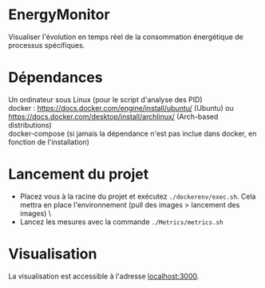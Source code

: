 # EnergyMonitor
Visualiser l'évolution en temps réel de la consommation énergétique de processus spécifiques.

# Dépendances
Un ordinateur sous Linux (pour le script d'analyse des PID) \
docker : https://docs.docker.com/engine/install/ubuntu/ (Ubuntu) ou https://docs.docker.com/desktop/install/archlinux/ (Arch-based distributions) \
docker-compose (si jamais la dépendance n'est pas inclue dans docker, en fonction de l'installation)

# Lancement du projet
- Placez vous à la racine du projet et exécutez ``./dockerenv/exec.sh``. Cela mettra en place l'environnement (pull des images > lancement des images) \
- Lancez les mesures avec la commande ``./Metrics/metrics.sh``

# Visualisation
La visualisation est accessible à l'adresse [localhost:3000](localhost:3000).
